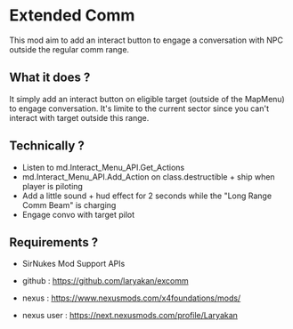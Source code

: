 # Extended Comm
This mod aim to add an interact button to engage a conversation with NPC outside the regular comm range.

## What it does ?
It simply add an interact button on eligible target (outside of the MapMenu) to engage conversation. It's limite to the current sector since you can't interact with target outside this range.

## Technically ?
- Listen to md.Interact_Menu_API.Get_Actions
- md.Interact_Menu_API.Add_Action on class.destructible + ship when player is piloting
- Add a little sound + hud effect for 2 seconds while the "Long Range Comm Beam" is charging
- Engage convo with target pilot

## Requirements ?
- SirNukes Mod Support APIs

- github : https://github.com/laryakan/excomm
- nexus : https://www.nexusmods.com/x4foundations/mods/<tba>
- nexus user : https://next.nexusmods.com/profile/Laryakan

